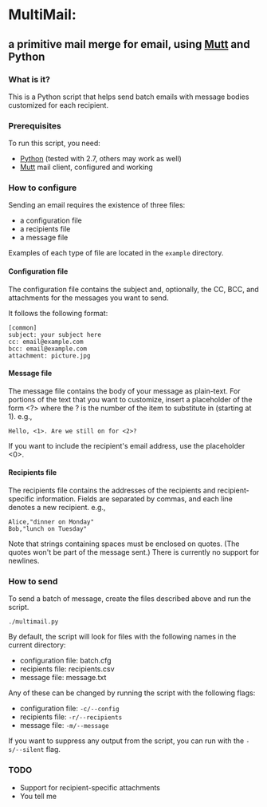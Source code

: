 MultiMail:
===========================================================
a primitive mail merge for email, using [Mutt][] and Python
-----------------------------------------------------------

### What is it? ###
This is a Python script that helps send batch emails with message bodies
customized for each recipient.


### Prerequisites ###
To run this script, you need:

- [Python](http://python.org/) (tested with 2.7, others may work as well)
- [Mutt][] mail client, configured and working


### How to configure ###
Sending an email requires the existence of three files:

- a configuration file
- a recipients file
- a message file

Examples of each type of file are located in the `example` directory.

#### Configuration file ####
The configuration file contains the subject and, optionally, the CC, BCC, and
attachments for the messages you want to send.

It follows the following format:

    [common]
    subject: your subject here
    cc: email@example.com
    bcc: email@example.com
    attachment: picture.jpg

#### Message file ####
The message file contains the body of your message as plain-text. For portions
of the text that you want to customize, insert a placeholder of the form <?>
where the ? is the number of the item to substitute in (starting at 1). e.g.,

    Hello, <1>. Are we still on for <2>?

If you want to include the recipient's email address, use the placeholder <0>.

#### Recipients file ####
The recipients file contains the addresses of the recipients and recipient-
specific information. Fields are separated by commas, and each line denotes
a new recipient. e.g.,

    Alice,"dinner on Monday"
    Bob,"lunch on Tuesday"

Note that strings containing spaces must be enclosed on quotes. (The quotes 
won't be part of the message sent.) There is currently no support for newlines.


### How to send ###
To send a batch of message, create the files described above and run the script.

    ./multimail.py

By default, the script will look for files with the following names
in the current directory:

- configuration file: batch.cfg
- recipients file: recipients.csv
- message file: message.txt

Any of these can be changed by running the script with the following flags: 

- configuration file: `-c/--config`
- recipients file: `-r/--recipients`
- message file: `-m/--message`

If you want to suppress any output from the script, you can run with the
`-s/--silent` flag.


### TODO ###

- Support for recipient-specific attachments
- You tell me

[Mutt]: http://www.mutt.org/
